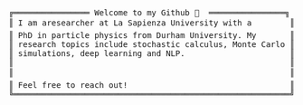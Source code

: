 <pre>
╔════════════════ Welcome to my Github 👋  ════════════════╗ 😄               
║ I am aresearcher at La Sapienza University with a        ║ ┣━━ 🌎 Repositories                         
║ PhD in particle physics from Durham University. My       ║ ┃   ┣━━ <a href=https://github.com/alexisdpc/Heston-model>Heston Model</a>
║ research topics include stochastic calculus, Monte Carlo ║ ┃   ┣━━ <a href=https://github.com/alexisdpc/Black-Scholes-and-Greeks>Black-Scholes and Greeks</a>
║ simulations, deep learning and NLP.                      ║ ┃   ┣━━ <a href=https://github.com/alexisdpc/Deep-Hedging>Deep Hedging</a>
║                                                          ║ ┃   ┗━━ <a href=https://github.com/alexisdpc/title-author-from-pdf>Extract Title & Authors </a>
║                                                          ║ ┗━━ 📚 Particle Physics Articles       
║ Feel free to reach out!                                  ║     ┣━━ <a href=https://link.springer.com/article/10.1007/JHEP03(2021)185>Electric Dipole Moments & New Forces</a>
╚══════════════════════════════════════════════════════════╝     ┣━━ <a href=https://link.springer.com/article/10.1007/JHEP11(2019)093>The QCD Axion & Unification</a>
                                                                 ┗━━ <a href=https://journals.aps.org/prd/abstract/10.1103/PhysRevD.97.095013>Asymptotic Safety</a>
</pre>
